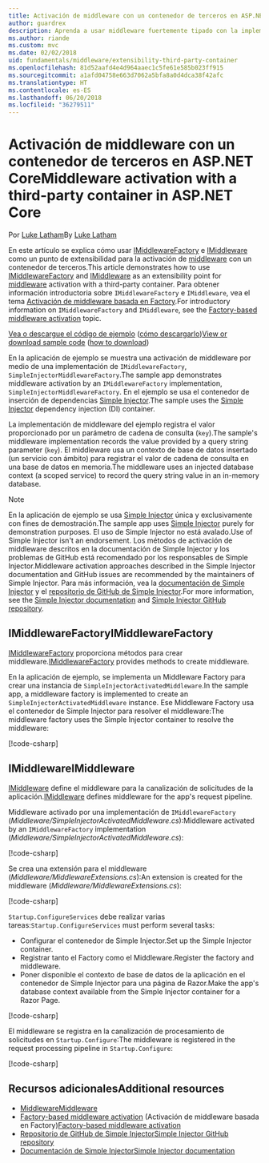 ```yaml
---
title: Activación de middleware con un contenedor de terceros en ASP.NET Core
author: guardrex
description: Aprenda a usar middleware fuertemente tipado con la implementación de una activación basada en Factory y un contenedor de terceros en ASP.NET Core.
ms.author: riande
ms.custom: mvc
ms.date: 02/02/2018
uid: fundamentals/middleware/extensibility-third-party-container
ms.openlocfilehash: 81d52aafd4e4d964aaec1c5fe61e585b023ff915
ms.sourcegitcommit: a1afd04758e663d7062a5bfa8a0d4dca38f42afc
ms.translationtype: HT
ms.contentlocale: es-ES
ms.lasthandoff: 06/20/2018
ms.locfileid: "36279511"
---
```

# <a name="middleware-activation-with-a-third-party-container-in-aspnet-core"></a><span data-ttu-id="9876b-103">Activación de middleware con un contenedor de terceros en ASP.NET Core</span><span class="sxs-lookup"><span data-stu-id="9876b-103">Middleware activation with a third-party container in ASP.NET Core</span></span>

<span data-ttu-id="9876b-104">Por [Luke Latham](https://github.com/guardrex)</span><span class="sxs-lookup"><span data-stu-id="9876b-104">By [Luke Latham](https://github.com/guardrex)</span></span>

<span data-ttu-id="9876b-105">En este artículo se explica cómo usar [IMiddlewareFactory](/dotnet/api/microsoft.aspnetcore.http.imiddlewarefactory) e [IMiddleware](/dotnet/api/microsoft.aspnetcore.http.imiddleware) como un punto de extensibilidad para la activación de [middleware](xref:fundamentals/middleware/index) con un contenedor de terceros.</span><span class="sxs-lookup"><span data-stu-id="9876b-105">This article demonstrates how to use [IMiddlewareFactory](/dotnet/api/microsoft.aspnetcore.http.imiddlewarefactory) and [IMiddleware](/dotnet/api/microsoft.aspnetcore.http.imiddleware) as an extensibility point for [middleware](xref:fundamentals/middleware/index) activation with a third-party container.</span></span> <span data-ttu-id="9876b-106">Para obtener información introductoria sobre `IMiddlewareFactory` e `IMiddleware`, vea el tema [Activación de middleware basada en Factory](xref:fundamentals/middleware/extensibility).</span><span class="sxs-lookup"><span data-stu-id="9876b-106">For introductory information on `IMiddlewareFactory` and `IMiddleware`, see the [Factory-based middleware activation](xref:fundamentals/middleware/extensibility) topic.</span></span>

<span data-ttu-id="9876b-107">[Vea o descargue el código de ejemplo](https://github.com/aspnet/Docs/tree/master/aspnetcore/fundamentals/middleware/extensibility-third-party-container/sample) ([cómo descargarlo](xref:tutorials/index#how-to-download-a-sample))</span><span class="sxs-lookup"><span data-stu-id="9876b-107">[View or download sample code](https://github.com/aspnet/Docs/tree/master/aspnetcore/fundamentals/middleware/extensibility-third-party-container/sample) ([how to download](xref:tutorials/index#how-to-download-a-sample))</span></span>

<span data-ttu-id="9876b-108">En la aplicación de ejemplo se muestra una activación de middleware por medio de una implementación de `IMiddlewareFactory`, `SimpleInjectorMiddlewareFactory`.</span><span class="sxs-lookup"><span data-stu-id="9876b-108">The sample app demonstrates middleware activation by an `IMiddlewareFactory` implementation, `SimpleInjectorMiddlewareFactory`.</span></span> <span data-ttu-id="9876b-109">En el ejemplo se usa el contenedor de inserción de dependencias [Simple Injector](https://simpleinjector.org).</span><span class="sxs-lookup"><span data-stu-id="9876b-109">The sample uses the [Simple Injector](https://simpleinjector.org) dependency injection (DI) container.</span></span>

<span data-ttu-id="9876b-110">La implementación de middleware del ejemplo registra el valor proporcionado por un parámetro de cadena de consulta (`key`).</span><span class="sxs-lookup"><span data-stu-id="9876b-110">The sample's middleware implementation records the value provided by a query string parameter (`key`).</span></span> <span data-ttu-id="9876b-111">El middleware usa un contexto de base de datos insertado (un servicio con ámbito) para registrar el valor de cadena de consulta en una base de datos en memoria.</span><span class="sxs-lookup"><span data-stu-id="9876b-111">The middleware uses an injected database context (a scoped service) to record the query string value in an in-memory database.</span></span>

> [!NOTE]
> <span data-ttu-id="9876b-112">En la aplicación de ejemplo se usa [Simple Injector](https://github.com/simpleinjector/SimpleInjector) única y exclusivamente con fines de demostración.</span><span class="sxs-lookup"><span data-stu-id="9876b-112">The sample app uses [Simple Injector](https://github.com/simpleinjector/SimpleInjector) purely for demonstration purposes.</span></span> <span data-ttu-id="9876b-113">El uso de Simple Injector no está avalado.</span><span class="sxs-lookup"><span data-stu-id="9876b-113">Use of Simple Injector isn't an endorsement.</span></span> <span data-ttu-id="9876b-114">Los métodos de activación de middleware descritos en la documentación de Simple Injector y los problemas de GitHub está recomendado por los responsables de Simple Injector.</span><span class="sxs-lookup"><span data-stu-id="9876b-114">Middleware activation approaches described in the Simple Injector documentation and GitHub issues are recommended by the maintainers of Simple Injector.</span></span> <span data-ttu-id="9876b-115">Para más información, vea la [documentación de Simple Injector](https://simpleinjector.readthedocs.io/en/latest/index.html) y el [repositorio de GitHub de Simple Injector](https://github.com/simpleinjector/SimpleInjector).</span><span class="sxs-lookup"><span data-stu-id="9876b-115">For more information, see the [Simple Injector documentation](https://simpleinjector.readthedocs.io/en/latest/index.html) and [Simple Injector GitHub repository](https://github.com/simpleinjector/SimpleInjector).</span></span>

## <a name="imiddlewarefactory"></a><span data-ttu-id="9876b-116">IMiddlewareFactory</span><span class="sxs-lookup"><span data-stu-id="9876b-116">IMiddlewareFactory</span></span>

<span data-ttu-id="9876b-117">[IMiddlewareFactory](/dotnet/api/microsoft.aspnetcore.http.imiddlewarefactory) proporciona métodos para crear middleware.</span><span class="sxs-lookup"><span data-stu-id="9876b-117">[IMiddlewareFactory](/dotnet/api/microsoft.aspnetcore.http.imiddlewarefactory) provides methods to create middleware.</span></span>

<span data-ttu-id="9876b-118">En la aplicación de ejemplo, se implementa un Middleware Factory para crear una instancia de `SimpleInjectorActivatedMiddleware`.</span><span class="sxs-lookup"><span data-stu-id="9876b-118">In the sample app, a middleware factory is implemented to create an `SimpleInjectorActivatedMiddleware` instance.</span></span> <span data-ttu-id="9876b-119">Ese Middleware Factory usa el contenedor de Simple Injector para resolver el middleware:</span><span class="sxs-lookup"><span data-stu-id="9876b-119">The middleware factory uses the Simple Injector container to resolve the middleware:</span></span>

[!code-csharp[](extensibility-third-party-container/sample/Middleware/SimpleInjectorMiddlewareFactory.cs?name=snippet1&highlight=5-8,12)]

## <a name="imiddleware"></a><span data-ttu-id="9876b-120">IMiddleware</span><span class="sxs-lookup"><span data-stu-id="9876b-120">IMiddleware</span></span>

<span data-ttu-id="9876b-121">[IMiddleware](/dotnet/api/microsoft.aspnetcore.http.imiddleware) define el middleware para la canalización de solicitudes de la aplicación.</span><span class="sxs-lookup"><span data-stu-id="9876b-121">[IMiddleware](/dotnet/api/microsoft.aspnetcore.http.imiddleware) defines middleware for the app's request pipeline.</span></span>

<span data-ttu-id="9876b-122">Middleware activado por una implementación de `IMiddlewareFactory` (*Middleware/SimpleInjectorActivatedMiddleware.cs*):</span><span class="sxs-lookup"><span data-stu-id="9876b-122">Middleware activated by an `IMiddlewareFactory` implementation (*Middleware/SimpleInjectorActivatedMiddleware.cs*):</span></span>

[!code-csharp[](extensibility-third-party-container/sample/Middleware/SimpleInjectorActivatedMiddleware.cs?name=snippet1)]

<span data-ttu-id="9876b-123">Se crea una extensión para el middleware (*Middleware/MiddlewareExtensions.cs*):</span><span class="sxs-lookup"><span data-stu-id="9876b-123">An extension is created for the middleware (*Middleware/MiddlewareExtensions.cs*):</span></span>

[!code-csharp[](extensibility-third-party-container/sample/Middleware/MiddlewareExtensions.cs?name=snippet1)]

<span data-ttu-id="9876b-124">`Startup.ConfigureServices` debe realizar varias tareas:</span><span class="sxs-lookup"><span data-stu-id="9876b-124">`Startup.ConfigureServices` must perform several tasks:</span></span>

* <span data-ttu-id="9876b-125">Configurar el contenedor de Simple Injector.</span><span class="sxs-lookup"><span data-stu-id="9876b-125">Set up the Simple Injector container.</span></span>
* <span data-ttu-id="9876b-126">Registrar tanto el Factory como el Middleware.</span><span class="sxs-lookup"><span data-stu-id="9876b-126">Register the factory and middleware.</span></span>
* <span data-ttu-id="9876b-127">Poner disponible el contexto de base de datos de la aplicación en el contenedor de Simple Injector para una página de Razor.</span><span class="sxs-lookup"><span data-stu-id="9876b-127">Make the app's database context available from the Simple Injector container for a Razor Page.</span></span>

[!code-csharp[](extensibility-third-party-container/sample/Startup.cs?name=snippet1)]

<span data-ttu-id="9876b-128">El middleware se registra en la canalización de procesamiento de solicitudes en `Startup.Configure`:</span><span class="sxs-lookup"><span data-stu-id="9876b-128">The middleware is registered in the request processing pipeline in `Startup.Configure`:</span></span>

[!code-csharp[](extensibility-third-party-container/sample/Startup.cs?name=snippet2&highlight=13)]

## <a name="additional-resources"></a><span data-ttu-id="9876b-129">Recursos adicionales</span><span class="sxs-lookup"><span data-stu-id="9876b-129">Additional resources</span></span>

* [<span data-ttu-id="9876b-130">Middleware</span><span class="sxs-lookup"><span data-stu-id="9876b-130">Middleware</span></span>](xref:fundamentals/middleware/index)
* <span data-ttu-id="9876b-131">[Factory-based middleware activation](xref:fundamentals/middleware/extensibility) (Activación de middleware basada en Factory)</span><span class="sxs-lookup"><span data-stu-id="9876b-131">[Factory-based middleware activation](xref:fundamentals/middleware/extensibility)</span></span>
* [<span data-ttu-id="9876b-132">Repositorio de GitHub de Simple Injector</span><span class="sxs-lookup"><span data-stu-id="9876b-132">Simple Injector GitHub repository</span></span>](https://github.com/simpleinjector/SimpleInjector)
* [<span data-ttu-id="9876b-133">Documentación de Simple Injector</span><span class="sxs-lookup"><span data-stu-id="9876b-133">Simple Injector documentation</span></span>](https://simpleinjector.readthedocs.io/en/latest/index.html)
